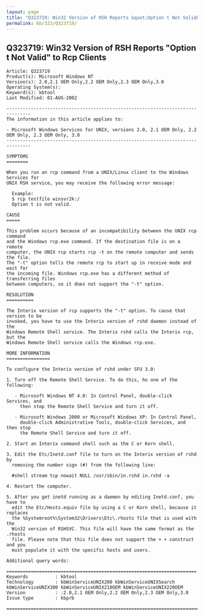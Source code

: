 ```yaml
---
layout: page
title: "Q323719: Win32 Version of RSH Reports &quot;Option t Not Valid&quot; to Rcp Clients"
permalink: kb/323/Q323719/
---
```


## Q323719: Win32 Version of RSH Reports &quot;Option t Not Valid&quot; to Rcp Clients

	Article: Q323719
	Product(s): Microsoft Windows NT
	Version(s): 2.0,2.1 OEM Only,2.2 OEM Only,2.3 OEM Only,3.0
	Operating System(s): 
	Keyword(s): kbtool
	Last Modified: 01-AUG-2002
	
	-------------------------------------------------------------------------------
	The information in this article applies to:
	
	- Microsoft Windows Services for UNIX, versions 2.0, 2.1 OEM Only, 2.2 OEM Only, 2.3 OEM Only, 3.0 
	-------------------------------------------------------------------------------
	
	SYMPTOMS
	========
	
	When you run an rcp command from a UNIX/Linux client to the Windows Services for
	UNIX RSH service, you may receive the following error message:
	
	  Example:
	  $ rcp testfile winsvr2k:/
	  Option t is not valid.
	
	CAUSE
	=====
	
	This problem occurs because of an incompatibility between the UNIX rcp command
	and the Windows rcp.exe command. If the destination file is on a remote
	computer, the UNIX rcp starts rcp -t on the remote computer and sends the file.
	The "-t" option tells the remote rcp to start up in receive mode and wait for
	the incoming file. Windows rcp.exe has a different method of transferring files
	between computers, so it does not support the "-t" option.
	
	RESOLUTION
	==========
	
	The Interix version of rcp supports the "-t" option. To cause that version to be
	invoked, you have to use the Interix version of rshd daemon instead of the
	Windows Remote Shell service. The Interix rshd calls the Interix rcp, but the
	Windows Remote Shell service calls the Windows rcp.exe.
	
	MORE INFORMATION
	================
	
	To configure the Interix version of rshd under SFU 3.0:
	
	1. Turn off the Remote Shell Service. To do this, ho one of the following:
	
	   - Microsoft Windows NT 4.0: In Control Panel, double-click Services, and
	     then stop the Remote Shell Service and turn it off.
	
	   - Microsoft Windows 2000 or Microsoft Windows XP: In Control Panel,
	     double-click Administrative Tools, double-click Services, and then stop
	     the Remote Shell Service and turn it off.
	
	2. Start an Interix command shell such as the C or Korn shell.
	
	3. Edit the Etc/Inetd.conf file to turn on the Interix version of rshd by
	  removing the number sign (#) from the following line:
	
	  #shell stream tcp nowait NULL /usr/sbin/in.rshd in.rshd -a
	
	4. Restart the computer.
	
	5. After you get inetd running as a daemon by editing Inetd.conf, you have to
	  edit the Etc/Hosts.equiv file by using a C or Korn shell, because it replaces
	  the %Systemroot%\System32\Drivers\Etc\.rhosts file that is used with the
	  Win32 version of RSHSVC. This file will have the same format as the .rhosts
	  file. Please note that this file does not support the + + construct and you
	  must populate it with the specific hosts and users.
	
	Additional query words:
	
	======================================================================
	Keywords          : kbtool 
	Technology        : kbWinServiceUNIX200 kbWinServiceUNIXSearch kbWinServiceUNIX300 kbWinServiceUNIX210OEM kbWinServiceUNIX220OEM
	Version           : :2.0,2.1 OEM Only,2.2 OEM Only,2.3 OEM Only,3.0
	Issue type        : kbprb
	
	=============================================================================
	
